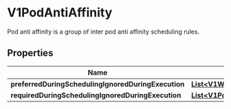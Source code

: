 

# V1PodAntiAffinity

Pod anti affinity is a group of inter pod anti affinity scheduling rules.
## Properties

Name | Type | Description | Notes
------------ | ------------- | ------------- | -------------
**preferredDuringSchedulingIgnoredDuringExecution** | [**List&lt;V1WeightedPodAffinityTerm&gt;**](V1WeightedPodAffinityTerm.md) |  |  [optional]
**requiredDuringSchedulingIgnoredDuringExecution** | [**List&lt;V1PodAffinityTerm&gt;**](V1PodAffinityTerm.md) |  |  [optional]



